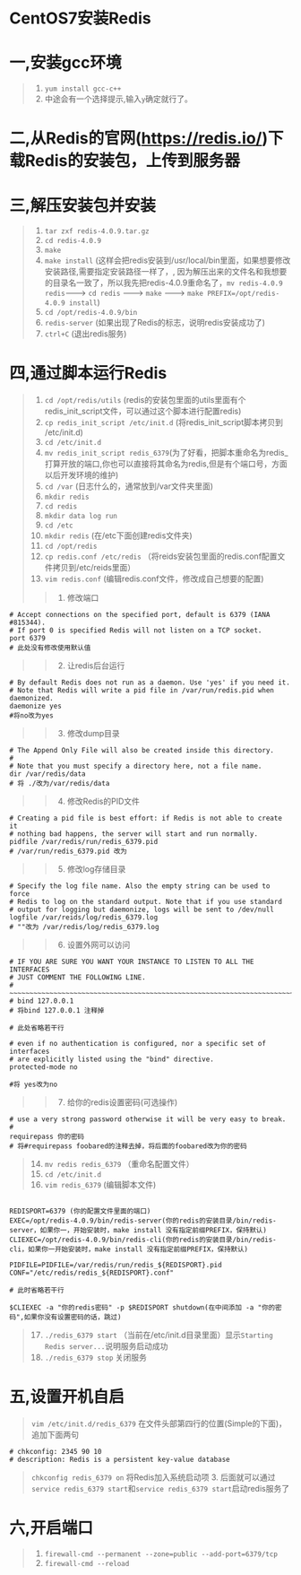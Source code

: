 # CentOS7安装Redis

# 一,安装gcc环境
>1. `yum install gcc-c++`
>2.  中途会有一个选择提示,输入`y`确定就行了。

# 二,从Redis的官网(https://redis.io/)下载Redis的安装包，上传到服务器

# 三,解压安装包并安装
>1. `tar zxf redis-4.0.9.tar.gz`
>2. `cd redis-4.0.9`
>3. `make`
>4. `make install` (这样会把redis安装到/usr/local/bin里面，如果想要修改安装路径,需要指定安装路径一样了，, 因为解压出来的文件名和我想要的目录名一致了，所以我先把redis-4.0.9重命名了，`mv redis-4.0.9 redis`---> `cd redis` ---> `make` ---> `make PREFIX=/opt/redis-4.0.9 install`)
>5. `cd /opt/redis-4.0.9/bin`
>6. `redis-server` (如果出现了Redis的标志，说明redis安装成功了)
>7. `ctrl+C` (退出redis服务)

# 四,通过脚本运行Redis
>1. `cd /opt/redis/utils` (redis的安装包里面的utils里面有个redis_init_script文件，可以通过这个脚本进行配置redis)
>2. `cp redis_init_script /etc/init.d` (将redis_init_script脚本拷贝到 /etc/init.d)
>3. `cd /etc/init.d`
>4. `mv redis_init_script redis_6379`(为了好看，把脚本重命名为redis_打算开放的端口,你也可以直接将其命名为redis,但是有个端口号，方面以后开发环境的维护)
>5. `cd /var` (日志什么的，通常放到/var文件夹里面)
>6. `mkdir redis`
>7. `cd redis`
>8. `mkdir data log run`
>9. `cd /etc`
>10. `mkdir redis` (在/etc下面创建redis文件夹)
>11. `cd /opt/redis`
>12. `cp redis.conf /etc/redis` （将reids安装包里面的redis.conf配置文件拷贝到/etc/reids里面）
>13. `vim redis.conf` (编辑redis.conf文件，修改成自己想要的配置)
>>1. 修改端口
```shell
# Accept connections on the specified port, default is 6379 (IANA #815344).
# If port 0 is specified Redis will not listen on a TCP socket.
port 6379
# 此处没有修改使用默认值
```
>>2. 让redis后台运行
```shell
# By default Redis does not run as a daemon. Use 'yes' if you need it.
# Note that Redis will write a pid file in /var/run/redis.pid when daemonized.
daemonize yes
#将no改为yes
```
>>3. 修改dump目录
```shell
# The Append Only File will also be created inside this directory.
#
# Note that you must specify a directory here, not a file name.
dir /var/redis/data
# 将 ./改为/var/redis/data
```
>>4. 修改Redis的PID文件
```shell
# Creating a pid file is best effort: if Redis is not able to create it
# nothing bad happens, the server will start and run normally.
pidfile /var/redis/run/redis_6379.pid
# /var/run/redis_6379.pid 改为
```
>>5. 修改log存储目录
```shell
# Specify the log file name. Also the empty string can be used to force
# Redis to log on the standard output. Note that if you use standard
# output for logging but daemonize, logs will be sent to /dev/null
logfile /var/reids/log/redis_6379.log
# ""改为 /var/redis/log/redis_6379.log
```
>>6. 设置外网可以访问
```shell
# IF YOU ARE SURE YOU WANT YOUR INSTANCE TO LISTEN TO ALL THE INTERFACES
# JUST COMMENT THE FOLLOWING LINE.
# ~~~~~~~~~~~~~~~~~~~~~~~~~~~~~~~~~~~~~~~~~~~~~~~~~~~~~~~~~~~~~~~~~~~~~~~~
# bind 127.0.0.1
# 将bind 127.0.0.1 注释掉

# 此处省略若干行

# even if no authentication is configured, nor a specific set of interfaces
# are explicitly listed using the "bind" directive.
protected-mode no

#将 yes改为no
```
>>7. 给你的redis设置密码(可选操作)
```shell
# use a very strong password otherwise it will be very easy to break.
#
requirepass 你的密码
# 将#requirepass foobared的注释去掉，将后面的foobared改为你的密码
```
>14. `mv redis redis_6379` （重命名配置文件）
>15. `cd /etc/init.d`
>16. `vim redis_6379` (编辑脚本文件)
```shell

REDISPORT=6379 (你的配置文件里面的端口)
EXEC=/opt/redis-4.0.9/bin/redis-server(你的redis的安装目录/bin/redis-server，如果你一，开始安装时，make install 没有指定前缀PREFIX，保持默认)
CLIEXEC=/opt/redis-4.0.9/bin/redis-cli(你的redis的安装目录/bin/redis-cli，如果你一开始安装时，make install 没有指定前缀PREFIX，保持默认)

PIDFILE=PIDFILE=/var/redis/run/redis_${REDISPORT}.pid
CONF="/etc/redis/redis_${REDISPORT}.conf"

# 此时省略若干行

$CLIEXEC -a "你的redis密码" -p $REDISPORT shutdown(在中间添加 -a "你的密码",如果你没有设置密码的话，跳过)
```
>17. `./redis_6379 start` （当前在/etc/init.d目录里面）显示`Starting Redis server...`说明服务启动成功
>18. `./redis_6379 stop`  关闭服务

# 五,设置开机自启
> `vim /etc/init.d/redis_6379` 在文件头部第四行的位置(Simple的下面)，追加下面两句
```shell
# chkconfig: 2345 90 10
# description: Redis is a persistent key-value database
```
> `chkconfig redis_6379 on` 将Redis加入系统启动项
>3. 后面就可以通过`service redis_6379 start`和`service redis_6379 start`启动redis服务了

# 六,开启端口
>1. `firewall-cmd --permanent --zone=public --add-port=6379/tcp`
>2. `firewall-cmd --reload`
